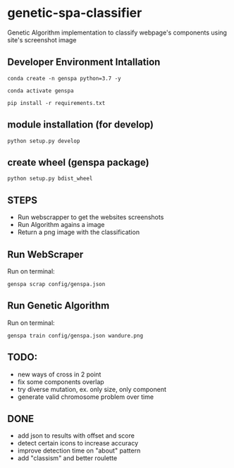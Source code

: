 # genetic-spa-classifier
Genetic Algorithm implementation to classify webpage's components using site's screenshot image

## Developer Environment Intallation

```
conda create -n genspa python=3.7 -y

conda activate genspa

pip install -r requirements.txt 
```

## module installation (for develop)

```
python setup.py develop
```

## create wheel (genspa package)

```
python setup.py bdist_wheel
```

## STEPS

* Run webscrapper to get the websites screenshots
* Run Algorithm agains a image
* Return a png image with the classification

## Run WebScraper 

Run on terminal:

```
genspa scrap config/genspa.json
```

## Run Genetic Algorithm

Run on terminal:

```
genspa train config/genspa.json wandure.png
```

## TODO:

* new ways of cross in 2 point
* fix some components overlap
* try diverse mutation, ex. only size, only component
* generate valid chromosome problem over time

## DONE

* add json to results with offset and score
* detect certain icons to increase accuracy
* improve detection time on "about" pattern
* add "classism" and better roulette
